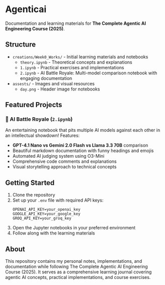# Agenticai

Documentation and learning materials for **The Complete Agentic AI Engineering Course (2025)**.

## Structure

- `creations/Week0_Works/` - Initial learning materials and notebooks
  - `theory.ipynb` - Theoretical concepts and explanations
  - `1.ipynb` - Practical exercises and implementations
  - `2.ipynb` - AI Battle Royale: Multi-model comparison notebook with engaging documentation
- `assests/` - Images and visual resources
  - `day.png` - Header image for notebooks

## Featured Projects

### 🤖 AI Battle Royale (`2.ipynb`)
An entertaining notebook that pits multiple AI models against each other in an intellectual showdown! Features:
- **GPT-4.1 Nano vs Gemini 2.0 Flash vs Llama 3.3 70B** comparison
- Beautiful markdown documentation with funny headings and emojis
- Automated AI judging system using O3-Mini
- Comprehensive code comments and explanations
- Visual storytelling approach to technical concepts

## Getting Started

1. Clone the repository
2. Set up your `.env` file with required API keys:
   ```
   OPENAI_API_KEY=your_openai_key
   GOOGLE_API_KEY=your_google_key
   GROQ_API_KEY=your_groq_key
   ```
3. Open the Jupyter notebooks in your preferred environment
4. Follow along with the learning materials

## About

This repository contains my personal notes, implementations, and documentation while following The Complete Agentic AI Engineering Course (2025). It serves as a comprehensive learning journal covering agentic AI concepts, practical implementations, and course exercises.
